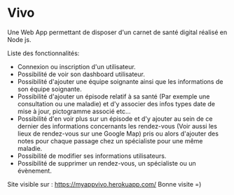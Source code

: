 # Vivo
 
Une Web App permettant de disposer d'un carnet de santé digital réalisé en Node js.

Liste des fonctionnalités:

- Connexion ou inscription d'un utilisateur.
- Possibilité de voir son dashboard utilisateur.
- Possibilité d'ajouter une équipe soignante ainsi que les informations de son équipe soignante.
- Possibilité d'ajouter un épisode relatif à sa santé (Par exemple une consultation ou une maladie) et d'y associer des infos types date de mise à jour, pictogramme associé etc...
- Possibilité d'en voir plus sur un épisode et d'y ajouter au sein de ce dernier des informations concernants les rendez-vous (Voir aussi les lieux de rendez-vous sur une Google Map) pris ou alors d'ajouter des notes pour chaque passage chez un spécialiste pour une même maladie.
- Possibilité de modifier ses informations utilisateurs.
- Possibilité de supprimer un rendez-vous, un spécialiste ou un évènement.

Site visible sur : https://myappvivo.herokuapp.com/
Bonne visite =)
